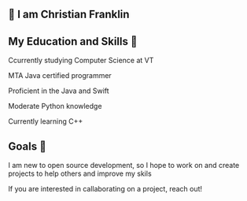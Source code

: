 👋 I am Christian Franklin
--------------------------------------------------
My Education and Skills 📖
--------------------------------------------------
Ccurrently studying Computer Science at VT 

MTA Java certified programmer

Proficient in the Java and Swift

Moderate Python knowledge

Currently learning C++

Goals 🎯
--------------------------------------------------
I am new to open source development, so I hope to work on
and create projects to help others and improve my skils

If you are interested in callaborating on a project,
reach out!


